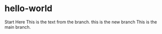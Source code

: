 # hello-world
Start Here
This is the text from the branch.
this is the new branch
This is the main branch.
